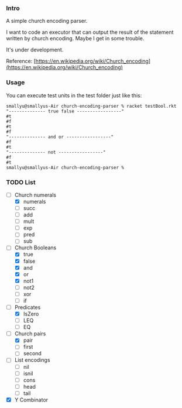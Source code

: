 
### Intro

A simple church encoding parser.

I want to code an executor that can output the result of the statement written by church encoding. Maybe I get in some trouble.

It's under development.

Reference: [https://en.wikipedia.org/wiki/Church_encoding](https://en.wikipedia.org/wiki/Church_encoding)

### Usage

You can execute test units in the test folder just like this:

```
smallyu@smallyus-Air church-encoding-parser % racket testBool.rkt 
"-------------- true false -----------------"
#t
#f
#t
#f
"-------------- and or -----------------"
#f
#t
"-------------- not -----------------"
#f
#t
smallyu@smallyus-Air church-encoding-parser %
```

### TODO List

- [ ] Church numerals
    - [x] numerals
    - [ ] succ
    - [ ] add
    - [ ] mult
    - [ ] exp
    - [ ] pred
    - [ ] sub

- [ ] Church Booleans
    - [x] true
    - [x] false
    - [x] and
    - [x] or
    - [x] not1
    - [ ] not2
    - [ ] xor
    - [ ] if

- [ ] Predicates
    - [x] IsZero
    - [ ] LEQ
    - [ ] EQ

- [ ] Church pairs
    - [x] pair
    - [ ] first
    - [ ] second

- [ ] List encodings
    - [ ] nil
    - [ ] isnil
    - [ ] cons
    - [ ] head
    - [ ] tail

- [x] Y Combinator
